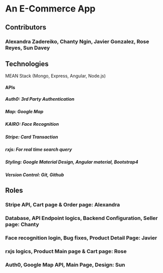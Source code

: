 # An E-Commerce App 

## Contributors
### Alexandra Zadereiko, Chanty Ngin, Javier Gonzalez, Rose Reyes, Sun Davey

## Technologies
MEAN Stack (Mongo, Express, Angular, Node.js)

#### APIs
##### Auth0: 3rd Party Authentication
##### Map: Google Map 
##### KAIRO: Face Recognition
##### Stripe: Card Transaction 
##### rxjs: For real time search query 

##### Styling: Google Material Design, Angular material, Bootstrap4  

##### Version Control: Git, Github

## Roles 
### Stripe API, Cart page & Order page: Alexandra
### Database, API Endpoint logics, Backend Configuration, Seller page: Chanty
### Face recognition login, Bug fixes, Product Detail Page: Javier
### rxjs logics, Product Main page & Cart page: Rose
### Auth0, Google Map API, Main Page, Design: Sun 

